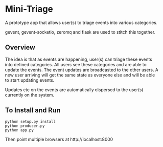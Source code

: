 Mini-Triage
===========

A prototype app that allows user(s) to triage events into various categories.

gevent, gevent-socketio, zeromq and flask are used to stitch this together.

Overview
--------

The idea is that as events are happening, user(s) can triage these events into defined categories. All users see these categories and are able to update the events. The event updates are broadcasted to the other users. A new user arriving will get the same state as everyone else and will be able to start updating events.

Updates etc on the events are automatically dispersed to the user(s) currently on the system.

To Install and Run
------------------

    python setup.py install
    python producer.py
    python app.py

Then point multiple browsers at http://localhost:8000
